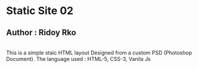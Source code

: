 # Static Site 02
## Author : Ridoy Rko
<br>
This is a simple staic HTML layout Designed from a custom PSD (Photoshop Document). The language used : HTML-5, CSS-3, Vanila Js